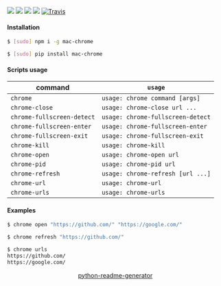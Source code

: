 <!--
https://pypi.org/project/readme-generator/
https://pypi.org/project/python-readme-generator/
-->

[![](https://img.shields.io/badge/OS-macOS-blue.svg?longCache=True)]()
[![](https://img.shields.io/badge/language-AppleScript-blue.svg?longCache=True)]()
[![](https://img.shields.io/pypi/v/mac-chrome.svg?maxAge=3600)](https://pypi.org/project/mac-chrome/)
[![](https://img.shields.io/npm/v/mac-chrome.svg?maxAge=3600)](https://www.npmjs.com/package/mac-chrome)
[![Travis](https://api.travis-ci.org/looking-for-a-job/mac-chrome.svg?branch=master)](https://travis-ci.org/looking-for-a-job/mac-chrome/)

#### Installation
```bash
$ [sudo] npm i -g mac-chrome
```
```bash
$ [sudo] pip install mac-chrome
```

#### Scripts usage
command|`usage`
-|-
`chrome` |`usage: chrome command [args]`
`chrome-close` |`usage: chrome-close url ...`
`chrome-fullscreen-detect` |`usage: chrome-fullscreen-detect`
`chrome-fullscreen-enter` |`usage: chrome-fullscreen-enter`
`chrome-fullscreen-exit` |`usage: chrome-fullscreen-exit`
`chrome-kill` |`usage: chrome-kill`
`chrome-open` |`usage: chrome-open url`
`chrome-pid` |`usage: chrome-pid url`
`chrome-refresh` |`usage: chrome-refresh [url ...]`
`chrome-url` |`usage: chrome-url`
`chrome-urls` |`usage: chrome-urls`

#### Examples
```bash
$ chrome open "https://github.com/" "https://google.com/"
```

```bash
$ chrome refresh "https://github.com/"
```

```bash
$ chrome urls
https://github.com/
https://google.com/
```

<p align="center">
    <a href="https://pypi.org/project/python-readme-generator/">python-readme-generator</a>
</p>